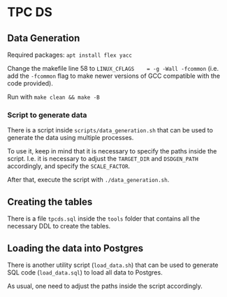 # TPC DS

## Data Generation

Required packages:
`apt install flex yacc`

Change the makefile line 58 to `LINUX_CFLAGS    = -g -Wall -fcommon` (i.e. add the `-fcommon` flag to make newer versions of GCC compatible with the code provided).

Run with `make clean && make -B`

### Script to generate data

There is a script inside `scripts/data_generation.sh` that can be used to generate the data using multiple processes.

To use it, keep in mind that it is necessary to specify the paths inside the script.
I.e. it is necessary to adjust the `TARGET_DIR` and `DSDGEN_PATH` accordingly, and specify the `SCALE_FACTOR`.

After that, execute the script with `./data_generation.sh`.

## Creating the tables

There is a file `tpcds.sql` inside the `tools` folder that contains all the necessary DDL to create the tables.

## Loading the data into Postgres

There is another utility script (`load_data.sh`) that can be used to generate SQL code (`load_data.sql`) to load all data to Postgres.

As usual, one need to adjust the paths inside the script accordingly.


